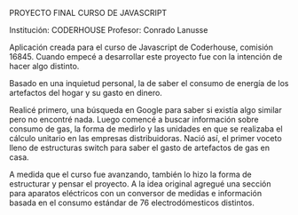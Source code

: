 PROYECTO FINAL CURSO DE JAVASCRIPT

Institución: CODERHOUSE
Profesor: Conrado Lanusse


Aplicación creada para el curso de Javascript de Coderhouse, comisión 16845.
Cuando empecé a desarrollar este proyecto fue con la intención de hacer algo distinto.

Basado en una inquietud personal, la de saber el consumo de energía de los artefactos del hogar y su gasto en dinero. 

Realicé primero, una búsqueda en Google para saber si existía algo similar pero no encontré nada. Luego comencé a buscar información sobre consumo de gas, la forma de medirlo y las unidades en que se realizaba el cálculo unitario en las empresas distribuidoras. Nació así, el primer voceto lleno de estructuras switch para saber el gasto de artefactos de gas en casa.

A medida que el curso fue avanzando, también lo hizo la forma de estructurar y pensar el proyecto. A la idea original agregué una sección para aparatos eléctricos con un conversor de medidas e información basada en el consumo estándar de 76 electrodómesticos distintos. 